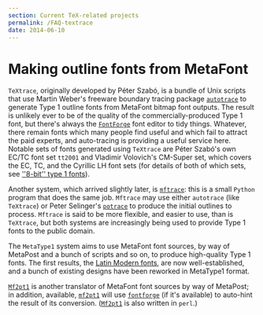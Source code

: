 ```yaml
---
section: Current TeX-related projects
permalink: /FAQ-textrace
date: 2014-06-10
---
```


# Making outline fonts from MetaFont

`TeXtrace`, originally developed by  P&eacute;ter Szab&oacute;, is a
bundle of Unix scripts that use  Martin Weber's freeware boundary
tracing package
[`autotrace`](http://autotrace.sourceforge.net) to 
generate Type&nbsp;1 outline fonts from MetaFont bitmap 
font outputs.  The result is unlikely ever to be of the quality of
the commercially-produced Type&nbsp;1 font, but there's always the
[`FontForge`](http://fontforge.sourceforge.net/) font
editor to tidy things.  Whatever, there
remain fonts which many people find useful and which fail to attract
the paid experts, and auto-tracing is providing a useful service here.
Notable sets of
fonts generated using `TeXtrace` are P&eacute;ter Szab&oacute;'s own
EC/TC font set `tt2001` and Vladimir Volovich's
CM-Super set, which covers the EC, TC, and the
Cyrillic LH font sets (for details of both of which sets, see
[''8-bit'' type 1 fonts](/FAQ-type1T1)).

Another system, which arrived slightly later, is 
[`mftrace`](http://www.cs.uu.nl/~hanwen/mftrace/):
this is a small `Python` program that does the same job.
`Mftrace` may use either `autotrace` (like
`TeXtrace`) or Peter Selinger's
[`potrace`](http://potrace.sourceforge.net) to produce
the initial outlines to process.  `Mftrace` is said to be
more flexible, and easier to use, than is `TeXtrace`, but both systems
are increasingly being used to provide Type&nbsp;1 fonts to the public domain.

The `MetaType1` system aims to use MetaFont font sources, by way
of MetaPost and a bunch of scripts and so on, to produce high-quality
Type&nbsp;1 fonts.  The first results, the 
[Latin Modern fonts](https://ctan.org/pkg/lm), are now
well-established, and a bunch of existing designs have been reworked
in MetaType1 format.

[`Mf2pt1`](https://ctan.org/pkg/Mf2pt1) is another translator of MetaFont font sources by way of
MetaPost; in addition,
available, [`mf2pt1`](https://ctan.org/pkg/mf2pt1) will use
[`fontforge`](http://fontforge.sourceforge.net/) (if it's
available) to auto-hint the result of its conversion.
([`Mf2pt1`](https://ctan.org/pkg/Mf2pt1) is also written in `perl`.)

